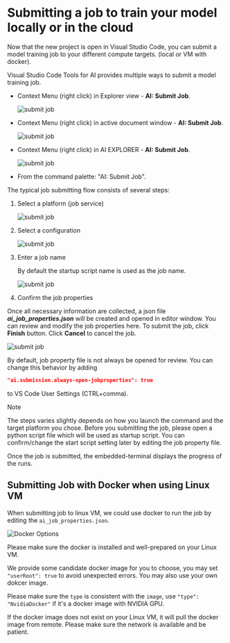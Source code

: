 # Submitting a job to train your model locally or in the cloud
Now that the new project is open in Visual Studio Code, you can submit a model training job to your different compute targets. (local or VM with docker).

Visual Studio Code Tools for AI provides multiple ways to submit a model training job. 
* Context Menu (right click) in Explorer view - **AI: Submit Job**.

    ![submit job](media/job/submit-explorer.png)

* Context Menu (right click) in active document window - **AI: Submit Job**.

    ![submit job](media/job/submit-editorwindow.png)

* Context Menu (right click) in AI EXPLORER - **AI: Submit Job**.

    ![submit job](media/job/submit-target.png)

* From the command palette: "AI: Submit Job".

The typical job submitting flow consists of several steps:
1. Select a platform (job service)

    ![submit job](media/job/submit-select-jobservice.png)

2. Select a configuration

    ![submit job](media/job/submit-select-configuration.png)

3. Enter a job name
    
    By default the startup script name is used as the job name.
    
    ![submit job](media/job/submit-jobname.png)

4. Confirm the job properties

Once all necessary information are collected, a json file ***ai_job_properties.json*** will be created and opened in editor window. You can review and modify the job properties here. To submit the job, click **Finish** button. Click **Cancel** to cancel the job.

![submit job](media/job/submit-confirm-job.png)

By default, job property file is not always be opened for review. You can change this behavior by adding
```json
"ai.submission.always-open-jobproperties": true 
```
to VS Code User Settings (CTRL+comma).

> [!NOTE]
> The steps varies slightly depends on how you launch the command and the target platform you chose. 
> Before you submitting the job, please open a python script file which will be used as startup script.
> You can confirm/change the start script setting later by editing the job property file.

Once the job is submitted, the embedded-terminal displays the progress of the runs.

## Submitting Job with Docker when using Linux VM

When submitting job to linux VM, we could use docker to run the job by editing the `ai_job_properties.json`.

![Docker Options](./media/job/submitting-with-docker.png)

Please make sure the docker is installed and well-prepared on your Linux VM.

We provide some candidate docker image for you to choose, you may set `"userRoot": true` to avoid unexpected errors. You may also use your own dokcer image.

Please make sure the `type` is consistent with the `image`, use `"type": "NvidiaDocker"` if it's a docker image with NVIDIA GPU.

If the docker image does not exist on your Linux VM, it will pull the docker image from remote. Please make sure the network is available and be patient.